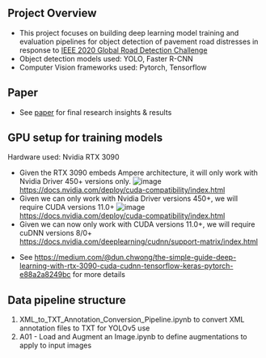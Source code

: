 ## Project Overview

- This project focuses on building deep learning model training and evaluation pipelines for object detection of pavement road distresses in response to [IEEE 2020 Global Road Detection Challenge](https://rdd2020.sekilab.global/)
- Object detection models used: YOLO, Faster R-CNN
- Computer Vision frameworks used: Pytorch, Tensorflow

## Paper

- See [paper](https://arxiv.org/abs/2202.13285) for final research insights & results

## GPU setup for training models

Hardware used: Nvidia RTX 3090
* Given the RTX 3090 embeds Ampere architecture, it will only work with Nvidia Driver 450+ versions only.
![image](https://user-images.githubusercontent.com/8759492/139563640-602d5dfb-48dc-44fa-b911-d9cbd0404671.png)
https://docs.nvidia.com/deploy/cuda-compatibility/index.html
* Given we can only work with Nvidia Driver versions 450+, we will require CUDA versions 11.0+ 
![image](https://user-images.githubusercontent.com/8759492/139563706-be335ccb-c0e1-41cf-94b7-27c541c0adc1.png)
https://docs.nvidia.com/deploy/cuda-compatibility/index.html
* Given we can now only work with CUDA versions 11.0+, we will require cuDNN versions 8/0+ 
https://docs.nvidia.com/deeplearning/cudnn/support-matrix/index.html


- See https://medium.com/@dun.chwong/the-simple-guide-deep-learning-with-rtx-3090-cuda-cudnn-tensorflow-keras-pytorch-e88a2a8249bc for more details 

## Data pipeline structure 

1. XML_to_TXT_Annotation_Conversion_Pipeline.ipynb to convert XML annotation files to TXT for YOLOv5 use 
1. A01 - Load and Augment an Image.ipynb to define augmentations to apply to input images